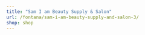 ```yaml
---
title: "Sam I am Beauty Supply & Salon"
url: /fontana/sam-i-am-beauty-supply-and-salon-3/
shop: shop
---
```

